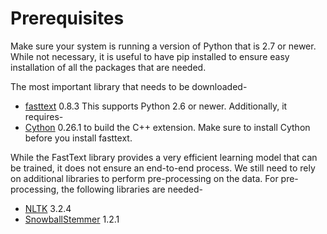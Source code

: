 # Prerequisites 

Make sure your system is running a version of Python that is 2.7 or newer. While not necessary, it is useful to have pip installed to ensure easy installation of all the packages that are needed.

The most important library that needs to be downloaded-
* [fasttext](https://pypi.python.org/pypi/fasttext/0.8.3) 0.8.3
This supports Python 2.6 or newer. Additionally, it requires-
* [Cython](https://pypi.python.org/pypi/Cython/) 0.26.1 to build the C++ extension. Make sure to install Cython before you install fasttext. 

While the FastText library provides a very efficient learning model that can be trained, it does not ensure an end-to-end process. 
We still need to rely on additional libraries to perform pre-processing on the data. For pre-processing, the following libraries are needed- 
* [NLTK](https://pypi.python.org/pypi/nltk/3.2.4) 3.2.4
* [SnowballStemmer](https://pypi.python.org/pypi/snowballstemmer) 1.2.1
